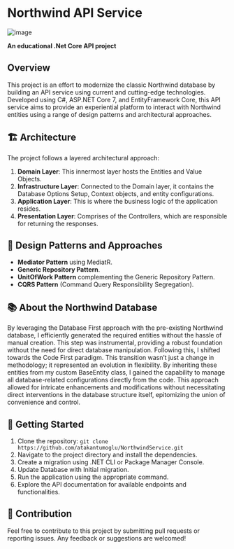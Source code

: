 # Northwind API Service
![image](https://encrypted-tbn3.gstatic.com/images?q=tbn:ANd9GcSWsMsBO1BpbGdRWsXQ37QK01JhpdNUXAEFuWqdF1roFeelNUrT)

<b>An educational .Net Core API project</b>
## Overview
<!-- Optionally, you can put a logo related to Northwind or your project here -->

This project is an effort to modernize the classic Northwind database by building an API service using current and cutting-edge technologies. Developed using C#, ASP.NET Core 7, and EntityFramework Core, this API service aims to provide an experiential platform to interact with Northwind entities using a range of design patterns and architectural approaches.

## 🏗 Architecture

The project follows a layered architectural approach:

1. **Domain Layer**: This innermost layer hosts the Entities and Value Objects.
2. **Infrastructure Layer**: Connected to the Domain layer, it contains the Database Options Setup, Context objects, and entity configurations.
3. **Application Layer**: This is where the business logic of the application resides.
4. **Presentation Layer**: Comprises of the Controllers, which are responsible for returning the responses.

## 📐 Design Patterns and Approaches

- **Mediator Pattern** using MediatR.
- **Generic Repository Pattern**.
- **UnitOfWork Pattern** complementing the Generic Repository Pattern.
- **CQRS Pattern** (Command Query Responsibility Segregation).

## 📚 About the Northwind Database

By leveraging the Database First approach with the pre-existing Northwind database, I efficiently generated the required entities without the hassle of manual creation. This step was instrumental, providing a robust foundation without the need for direct database manipulation. Following this, I shifted towards the Code First paradigm. This transition wasn’t just a change in methodology; it represented an evolution in flexibility. By inheriting these entities from my custom BaseEntity class, I gained the capability to manage all database-related configurations directly from the code. This approach allowed for intricate enhancements and modifications without necessitating direct interventions in the database structure itself, epitomizing the union of convenience and control.

## 🚀 Getting Started

<!-- You might want to include steps for setting up the project locally, such as cloning the repository, installing dependencies, setting up the database, and running the application. -->

1. Clone the repository: `git clone https://github.com/atakantumoglu/NorthwindService.git`
2. Navigate to the project directory and install the dependencies.
3. Create a migration using .NET CLI or Package Manager Console.
4. Update Database with Initial migration.
5. Run the application using the appropriate command.
6. Explore the API documentation for available endpoints and functionalities.

## 🤝 Contribution

<!-- Optionally, you can add a section on how people can contribute, report issues, or request features. -->

Feel free to contribute to this project by submitting pull requests or reporting issues. Any feedback or suggestions are welcomed!


